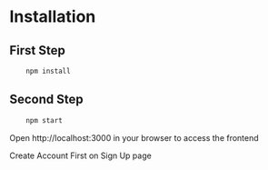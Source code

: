# Installation

## First Step

```dart
    npm install
```

## Second Step

```dart
    npm start
```

Open http://localhost:3000 in your browser to access the frontend

Create Account First on Sign Up page
